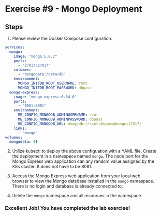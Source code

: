 # Exercise #9 - Mongo Deployment

## Steps

1. Please review the Docker Compose configuration.

```yaml
services:
  mongo:
    image: "mongo:5.0.2"
    ports:
      - "27017:27017"
    volumes:
      - "mongodata:/data/db"
    environment:
      MONGO_INITDB_ROOT_USERNAME: root
      MONGO_INITDB_ROOT_PASSWORD: dbpass
  mongo-express:
    image: "mongo-express:0.54.0"
    ports:
      - "8081:8081"
    environment:
      ME_CONFIG_MONGODB_ADMINUSERNAME: root
      ME_CONFIG_MONGODB_ADMINPASSWORD: dbpass
      ME_CONFIG_MONGODB_URL: mongodb://root:dbpass@mongo:27017/
    links:
      - "mongo"
volumes:
  mongodata: {}
```

2. Utilize kubectl to deploy the above configuation with a YAML file. Create the deployment in a namespace named `mongo`. The node port for the Mongo Express web application can any random value assigned by the K8s cluster. It does not have to be 8081.

3. Access the Mongo Express web application from your local web browser to view the Mongo database installed in the `mongo` namespace. There is no login and database is already connected to.

4. Delete the `mongo` namespace and all resources in the namespace.

### Excellent Job! You have completed the lab exercise!